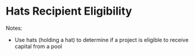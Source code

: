 # Hats Recipient Eligibility

Notes:
- Use hats (holding a hat) to determine if a project is eligible to receive
    capital from a pool

